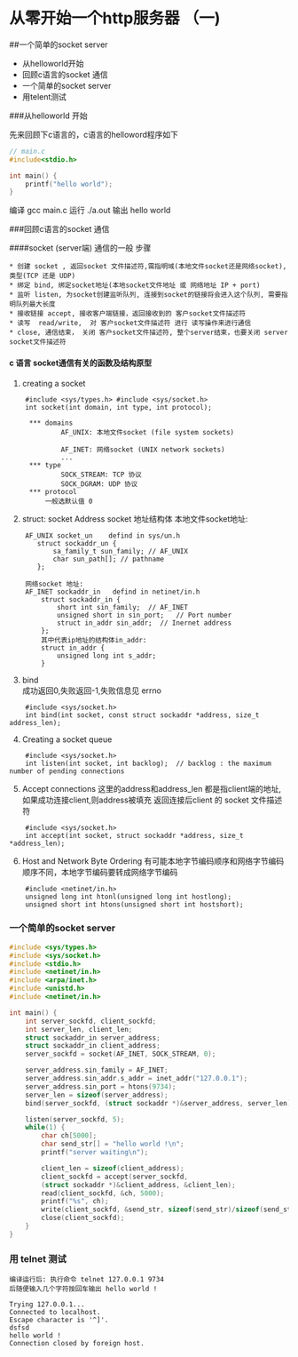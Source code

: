 # 从零开始一个http服务器 （一)

##一个简单的socket server

* 从helloworld开始
* 回顾c语言的socket 通信
* 一个简单的socket server
* 用telent测试 

###从helloworld 开始

先来回顾下c语言的，c语言的helloword程序如下
``` c
// main.c
#include<stdio.h>

int main() {
    printf("hello world");
}
```
编译 gcc main.c
运行 ./a.out
输出 hello world 



###回顾c语言的socket 通信

####socket (server端) 通信的一般 步骤

    * 创建 socket , 返回socket 文件描述符,需指明域(本地文件socket还是网络socket),类型(TCP 还是 UDP)
    * 绑定 bind, 绑定socket地址(本地socket文件地址 或 网络地址 IP + port) 
    * 监听 listen, 为socket创建监听队列, 连接到socket的链接将会进入这个队列, 需要指明队列最大长度
    * 接收链接 accept, 接收客户端链接，返回接收到的 客户socket文件描述符
    * 读写  read/write,  对 客户socket文件描述符 进行 读写操作来进行通信
    * close, 通信结束， 关闭 客户socket文件描述符, 整个server结束，也要关闭 server socket文件描述符
#### c 语言 socket通信有关的函数及结构原型 
1. creating a socket
```
    #include <sys/types.h> #include <sys/socket.h>
    int socket(int domain, int type, int protocol);

     *** domains
             AF_UNIX: 本地文件socket (file system sockets)
             
             AF_INET: 网络socket (UNIX network sockets)
             ...
     *** type
             SOCK_STREAM: TCP 协议 
             SOCK_DGRAM: UDP 协议
     *** protocol 
         一般选默认值 0
```
2. struct: socket Address socket 地址结构体
    本地文件socket地址: 
```
    AF_UNIX socket_un    defind in sys/un.h
       struct sockaddr_un {
           sa_family_t sun_family; // AF_UNIX
           char sun_path[]; // pathname
       }; 

    网络socket 地址:
    AF_INET sockaddr_in   defind in netinet/in.h
        struct sockaddr_in {
            short int sin_family;  // AF_INET
            unsigned short in sin_port;   // Port number
            struct in_addr sin_addr;  // Inernet address
        };
        其中代表ip地址的结构体in_addr:
        struct in_addr {
            unsigned long int s_addr;
        }
```
3. bind  
    成功返回0,失败返回-1,失败信息见 errno
```
    #include <sys/socket.h>
    int bind(int socket, const struct sockaddr *address, size_t address_len);
```

4. Creating a socket queue
```
    #include <sys/socket.h>
    int listen(int socket, int backlog);  // backlog : the maximum number of pending connections
```

5. Accept connections
    这里的address和address_len 都是指client端的地址,如果成功连接client,则address被填充
    返回连接后client 的 socket 文件描述符
```
    #include <sys/socket.h>
    int accept(int socket, struct sockaddr *address, size_t *address_len);
```
6. Host and Network Byte Ordering 
    有可能本地字节编码顺序和网络字节编码顺序不同，本地字节编码要转成网络字节编码
```
    #include <netinet/in.h>
    unsigned long int htonl(unsigned long int hostlong);
    unsigned short int htons(unsigned short int hostshort);
```

### 一个简单的socket server

``` c
#include <sys/types.h>
#include <sys/socket.h>
#include <stdio.h>
#include <netinet/in.h>
#include <arpa/inet.h>
#include <unistd.h>
#include <netinet/in.h>

int main() {
    int server_sockfd, client_sockfd;
    int server_len, client_len;
    struct sockaddr_in server_address;
    struct sockaddr_in client_address;
    server_sockfd = socket(AF_INET, SOCK_STREAM, 0);

    server_address.sin_family = AF_INET;
    server_address.sin_addr.s_addr = inet_addr("127.0.0.1");
    server_address.sin_port = htons(9734);
    server_len = sizeof(server_address);
    bind(server_sockfd, (struct sockaddr *)&server_address, server_len);

    listen(server_sockfd, 5);
    while(1) {
        char ch[5000];
        char send_str[] = "hello world !\n";
        printf("server waiting\n");

        client_len = sizeof(client_address);
        client_sockfd = accept(server_sockfd,
        (struct sockaddr *)&client_address, &client_len);
        read(client_sockfd, &ch, 5000);
        printf("%s", ch);
        write(client_sockfd, &send_str, sizeof(send_str)/sizeof(send_str[0])); 
        close(client_sockfd);
    }
}

```

### 用 telnet 测试 
    编译运行后: 执行命令 telnet 127.0.0.1 9734   
    后随便输入几个字符按回车输出 hello world !
```
Trying 127.0.0.1...
Connected to localhost.
Escape character is '^]'.
dsfsd
hello world !
Connection closed by foreign host.
```






